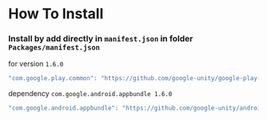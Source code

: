 # How To Install

### Install by add directly in `manifest.json` in folder `Packages/manifest.json`



for version `1.6.0`
```csharp
"com.google.play.common": "https://github.com/google-unity/google-play-common.git#1.6.0",
```


dependency `com.google.android.appbundle 1.6.0`
```cs
"com.google.android.appbundle": "https://github.com/google-unity/android-app-bundle.git#1.6.0",
```
